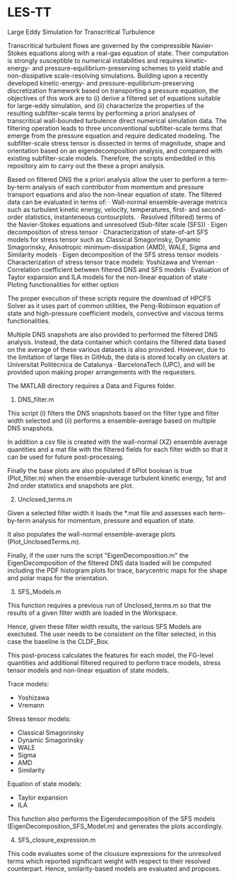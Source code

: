 # LES-TT
Large Eddy Simulation for Transcritical Turbulence

Transcritical turbulent flows are governed by the compressible Navier-Stokes equations along with a real-gas equation of state. Their computation is strongly susceptible to numerical instabilities and requires kinetic-energy- and pressure-equilibrium-preserving schemes to yield stable and non-dissipative scale-resolving simulations. Building upon a recently developed kinetic-energy- and pressure-equilibrium-preserving discretization framework based on transporting a pressure equation, the objectives of this work are to (i) derive a filtered set of equations suitable for large-eddy simulation, and (ii) characterize the properties of the resulting subfilter-scale terms by performing a priori analyses of transcritical wall-bounded turbulence direct numerical simulation data. The filtering operation leads to three unconventional subfilter-scale terms that emerge from the pressure equation and require dedicated modeling. 
The subfilter-scale stress tensor is dissected in terms of magnitude, shape and orientation based on an eigendecomposition analysis, and compared with existing subfilter-scale models. 
Therefore, the scripts embedded in this repository aim to carry out the these a propri analysis.

Based on filtered DNS the a priori analysis allow the user to perform a term-by-term analysis of each contributor from momentum and pressure transport equations and also the non-linear equation of state.
The filtered data can be evaluated in terms of:
· Wall-normal ensemble-average metrics such as turbulent kinetic energy, velocity, temperatures, first- and second-order statistics, instanteneous contourplots.
· Resolved (filtered) terms of the Navier-Stokes equations and unresolved (Sub-filter scale (SFS))
· Eigen decomposition of stress tensor
· Characterization of state-of-art SFS models for stress tensor such as: Classical Smagorinsky, Dynamic Smagorinsky, Anisotropic minimum-dissipation (AMD), WALE, Sigma and Similarity models
· Eigen decomposition of the SFS stress tensor models
· Characterization of stress tensor trace models: Yoshizawa and Vreman
· Correlation coefficient between filtered DNS and SFS models
· Evaluation of Taylor expansion and ILA models for the non-linear equation of state
· Ploting functionalities for either option

The proper execution of these scripts require the download of HPCFS Solver as it uses part of common utilities, the Peng-Robinson equation of state and high-pressure coefficient models, convective and viscous terms functionalities.

Multiple DNS snapshots are also provided to performed the filtered DNS analysis. Instead, the data container which contains the filtered data based on the average of these various datasets is also provided. However, due to the limitation of large files in GitHub, the data is stored locally on clusters at Universitat Politècnica de Catalunya · BarcelonaTech (UPC), and will be provided upon making proper arrangements with the requesters.

The MATLAB directory requires a Data and Figures folder.

1) DNS_filter.m

This script (i) filters the DNS snapshots based on the filter type and filter width selected and (ii) performs a ensemble-average based on multiple DNS snapshots.

In addition a csv file is created with the wall-normal (XZ) ensemble average quantities and a mat file with the filtered fields for each filter width so that it can be used for future post-processing.

Finally the base plots are also populated if bPlot boolean is true (Plot_filter.m) when the ensemble-average turbulent kinetic energy, 1st and 2nd order statistics and snapshots are plot.
  
2) Unclosed_terms.m

Given a selected filter width it loads the *.mat file and assesses each term-by-term analysis for momentum, pressure and equation of state.

It also populates the wall-normal ensemble-average plots (Plot_UnclosedTerms.m).

Finally, if the user runs the script "EigenDecomposition.m" the EigenDecomposition of the filtered DNS data loaded will be computed including the PDF histogram plots for trace, barycentric maps for the shape and polar maps for the orientation.


3) SFS_Models.m

This function requires a previous run of Unclosed_terms.m so that the results of a given filter width are loaded in the Workspace.

Hence, given these filter width results, the various SFS Models are exectuted. The user needs to be consistent on the filter selected, in this case the baseline is the CLDF_Box.

This post-process calculates the features for each model, the FG-level quantities and additional filtered required to perform trace models, stress tensor models and non-linear equation of state models.

Trace models:
- Yoshizawa
- Vremann

Stress tensor models:
- Classical Smagorinsky
- Dynamic Smagorinsky
- WALE
- Sigma
- AMD
- Similarity

Equation of state models:
- Taylor expansion
- ILA


This function also performs the Eigendecomposition of the SFS models (EigenDecomposition_SFS_Model.m) and generates the plots accordingly.

4) SFS_closure_expression.m

This code evaluates some of the clousure expressions for the unresolved terms which reported significant weight with respect to their resolved counterpart. Hence, smilarity-based models are evaluated and proposes.

